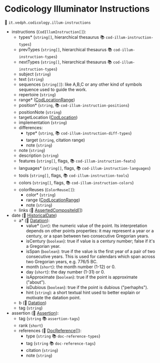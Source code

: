 # Codicology Illuminator Instructions

🔑 `it.vedph.codicology.illum-instructions`

- instructions (`CodIllumInstruction[]`):
  - types\* (`string[]`, hierarchical thesaurus 📚 `cod-illum-instruction-types`)
  - prevTypes (`string[]`, hierarchical thesaurus 📚 `cod-illum-instruction-types`)
  - nextTypes (`string[]`, hierarchical thesaurus 📚 `cod-illum-instruction-types`)
  - subject (`string`)
  - text (`string`)
  - sequences (`string[]`): like A,B,C or any other kind of symbols sequence used to guide the work.
  - repertoire (`string`)
  - range\* ([CodLocationRange](cod-location-range.md))
  - position* (`string`, 📚 `cod-illum-instruction-positions`)
  - positionNote (`string`)
  - targetLocation ([CodLocation](cod-location.md))
  - implementation (`string`)
  - differences:
    - type* (`string`, 📚 `cod-illum-instruction-diff-types`)
    - target (`string`, citation range)
    - note (`string`)
  - note (`string`)
  - description (`string`)
  - features (`string[]`, flags, 📚 `cod-illum-instruction-feats`)
  - languages\* (`string[]`, flags, 📚 `cod-illum-instruction-languages`)
  - tools (`string[]`, flags, 📚 `cod-illum-instruction-tools`)
  - colors (`string[]`, flags, 📚 `cod-illum-instruction-colors`)
  - colorReuses (`ColorReuse[]`):
    - color\* (`string`)
    - range ([CodLocationRange](cod-location-range.md))
    - note (`string`)
  - links (🧱 [AssertedCompositeId[]](https://github.com/vedph/cadmus-bricks-shell-v3/blob/master/projects/myrmidon/cadmus-refs-asserted-ids/README.md#asserted-composite-id))
- date (🧱 [HistoricalDate](https://github.com/vedph/cadmus-bricks/blob/master/docs/historical-date.md))
  - a* (🧱 [Datation](https://github.com/vedph/cadmus-bricks/blob/master/docs/datation.md)):
    - value\* (`int`): the numeric value of the point. Its interpretation depends on other points properties: it may represent a year or a century, or a span between two consecutive Gregorian years.
    - isCentury (`boolean`): true if value is a century number; false if it's a Gregorian year.
    - isSpan (`boolean`): true if the value is the first year of a pair of two consecutive years. This is used for calendars which span across two Gregorian years, e.g. 776/5 BC.
    - month (`short`): the month number (1-12) or 0.
    - day (`short`): the day number (1-31) or 0.
    - isApproximate (`boolean`): true if the point is approximate ("about").
    - isDubious (`boolean`): true if the point is dubious ("perhaphs").
    - hint (`string`): a short textual hint used to better explain or motivate the datation point.
  - b (🧱 [Datation](https://github.com/vedph/cadmus-bricks/blob/master/docs/datation.md))
  - tag (`string`)
- assertion (🧱 [Assertion](https://github.com/vedph/cadmus-bricks/blob/master/docs/assertion.md)):
  - tag (`string` 📚 `assertion-tags`)
  - rank (`short`)
  - references (🧱 [DocReference[]](https://github.com/vedph/cadmus-bricks/blob/master/docs/doc-reference.md)):
    - type (`string` 📚 `doc-reference-types`)
    - tag (`string` 📚 `doc-reference-tags`)
    - citation (`string`)
    - note (`string`)
